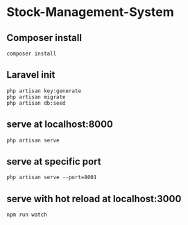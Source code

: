 # Stock-Management-System

## Composer install
```
composer install
```

## Laravel init
```
php artisan key:generate
php artisan migrate
php artisan db:seed
```

## serve at localhost:8000
```
php artisan serve
```

## serve at specific port
```
php artisan serve --port=8001
```

## serve with hot reload at localhost:3000
```
npm run watch
```
